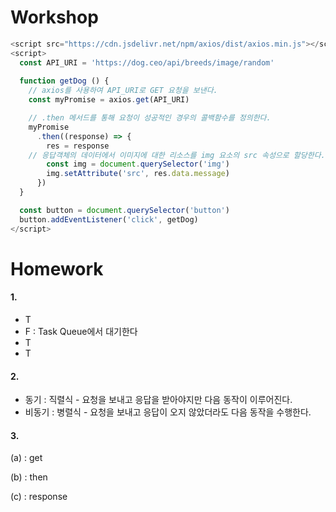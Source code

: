 # Workshop

```javascript
<script src="https://cdn.jsdelivr.net/npm/axios/dist/axios.min.js"></script>
<script>
  const API_URI = 'https://dog.ceo/api/breeds/image/random'
  
  function getDog () {
    // axios를 사용하여 API_URI로 GET 요청을 보낸다.
    const myPromise = axios.get(API_URI)

    // .then 메서드를 통해 요청이 성공적인 경우의 콜백함수를 정의한다.
    myPromise
      .then((response) => {
        res = response
    // 응답객체의 데이터에서 이미지에 대한 리소스를 img 요소의 src 속성으로 할당한다.
        const img = document.querySelector('img')
        img.setAttribute('src', res.data.message)
      })
  }

  const button = document.querySelector('button')
  button.addEventListener('click', getDog)
</script>
```

# Homework

#### 1.

- T
- F : Task Queue에서 대기한다
- T
- T

#### 2.

- 동기 : 직렬식 - 요청을 보내고 응답을 받아야지만 다음 동작이 이루어진다.
- 비동기 : 병렬식 - 요청을 보내고 응답이 오지 않았더라도 다음 동작을 수행한다.

#### 3.

(a) : get

(b) : then

(c) : response